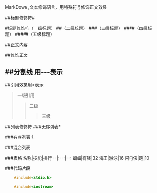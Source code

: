 MarkDown ,文本修饰语言，用特殊符号修饰正文效果<br>

##标题修饰符\#

#标题修饰符（一级标题）
##（二级标题）
###（三级标题）
####（四级标题）
#####（五级标题）




##正文内容


##修饰正文


##分割线
   用\-\-\-表示
---

##引用效果用\>表示
>一级引用
>>二级
>>>三级


##列表修饰符
###无序列表\*



###有序列表 1.



###混合列表



###表格
名称|技能|排行
--|:--:|--:
蝙蝠|有钱|32
海王|游泳|16
闪电侠|跑|10

###代码片段

```c
   	#include<stdio.h>
```
```cpp
	#include<iostream>
```





